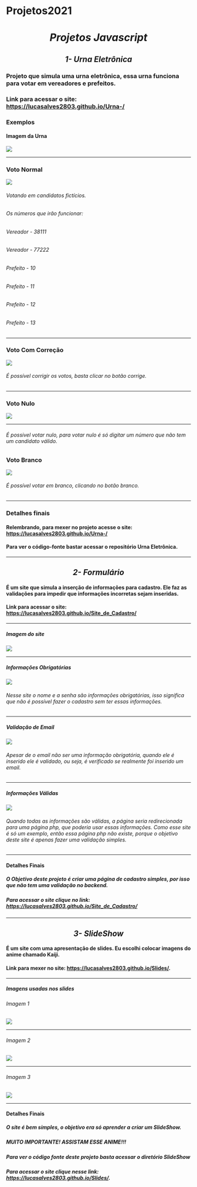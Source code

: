 # Projetos2021
<h1 align="center" >  <i> Projetos Javascript </i> </h1>

<h2 align='center'>  <i> 1- Urna Eletrônica </i> </h2>

### Projeto que simula uma urna eletrônica, essa urna funciona para votar em vereadores e prefeitos.
### Link para acessar o site: <https://lucasalves2803.github.io/Urna-/>

### Exemplos
#### Imagem da Urna
![](https://github.com/LucasAlves2803/Projetos2021/blob/f701274df9ac9e3322889b467e65b4098f338a17/Urna%20Eletr%C3%B4nica/Imagens/Urna.png)
***

### Voto Normal
![](https://github.com/LucasAlves2803/Projetos2021/blob/f8c336934ca94d76162602805760277f4d88356f/Urna%20Eletr%C3%B4nica/Gifs/Voto%20confirmado2.gif)
###### Votando em candidatos fictícios.
###### Os números que irão funcionar: 
######   Vereador - 38111 
######   Vereador - 77222
######   Prefeito - 10
######   Prefeito - 11
######   Prefeito - 12
######   Prefeito - 13

***
### Voto Com Correção
![](https://github.com/LucasAlves2803/Projetos2021/blob/da875a468d48fe624104ea4459ddc804baad0933/Urna%20Eletr%C3%B4nica/Gifs/voto%20nulo.gif)
###### É possível corrigir os votos, basta clicar no botão corrige.
***

### Voto Nulo
![](https://github.com/LucasAlves2803/Projetos2021/blob/06e7fbee4b9e26f0bde504712b469d2e72e14a6d/Urna%20Eletr%C3%B4nica/Gifs/voto%20nulo%20(1).gif)
***
###### É possivel votar nulo, para votar nulo é só digitar um número que não tem um candidato válido.

### Voto Branco
![](https://github.com/LucasAlves2803/Projetos2021/blob/da875a468d48fe624104ea4459ddc804baad0933/Urna%20Eletr%C3%B4nica/Gifs/voto%20em%20branco.gif)
###### É possível votar em branco, clicando no botão branco.
***

### Detalhes finais
#### Relembrando, para mexer no projeto acesse o site: <https://lucasalves2803.github.io/Urna-/>
#### Para ver o código-fonte bastar acessar o repositório Urna Eletrônica.

*** 
<h2 align='center'>  <i> 2- Formulário </i> </h2>

#### É um site que simula a inserção de informações para cadastro. Ele faz as validações para impedir que informações incorretas sejam inseridas.
#### Link para acessar o site: https://lucasalves2803.github.io/Site_de_Cadastro/
***
##### Imagem do site
![](https://github.com/LucasAlves2803/Projetos2021/blob/da3539620a6107021d6c4ba8458558284796232f/Formul%C3%A1rio/Site%20de%20cadastro.png)
***
##### Informações Obrigatórias
![](https://github.com/LucasAlves2803/Projetos2021/blob/3a667d7d814fdaad5ebe075e01faf7fd2dbda8c1/Formul%C3%A1rio/Imagens/Campo%20Obrigat%C3%B3rio.png)
###### Nesse site o nome e a senha são informações obrigatórias, isso significa que não é possível fazer o cadastro sem ter essas informações.
***
##### Validação de Email
![](https://github.com/LucasAlves2803/Projetos2021/blob/3a667d7d814fdaad5ebe075e01faf7fd2dbda8c1/Formul%C3%A1rio/Imagens/Valida%C3%A7%C3%A3o_de_email.png)
###### Apesar de o email não ser uma informação obrigatória, quando ele é inserido ele é validado, ou seja, é verificado se realmente foi inserido um email.
***
##### Informações Válidas
![](https://github.com/LucasAlves2803/Projetos2021/blob/3a667d7d814fdaad5ebe075e01faf7fd2dbda8c1/Formul%C3%A1rio/Imagens/Informa%C3%A7%C3%B5es%20V%C3%A1lidas.png)
###### Quando todas as informações são válidas, a página seria redirecionada para uma página php, que poderia usar essas informações. Como esse site é só um exemplo, então essa página php não existe, porque o objetivo deste site é apenas fazer uma validação simples.
***
#### Detalhes Finais
##### O Objetivo deste projeto é criar uma página de cadastro simples, por isso que não tem uma validação no backend.
##### Para acessar o site clique no link: https://lucasalves2803.github.io/Site_de_Cadastro/ 
***

<h2 align='center'> <i> 3- SlideShow </i> </h2>

#### É um site com uma apresentação de slides. Eu escolhi colocar imagens do anime chamado Kaiji.
#### Link para mexer no site: https://lucasalves2803.github.io/Slides/.
***
##### Imagens usadas nos slides

###### Imagem 1
![](https://github.com/LucasAlves2803/Projetos2021/blob/3661ae0878dbe9605f416138656a54b5be1bb36a/SlideShow/PrintScreen/Imagem1.png)
***
###### Imagem 2
![](https://github.com/LucasAlves2803/Projetos2021/blob/master/SlideShow/PrintScreen/Imagem2.png)
***
###### Imagem 3
![](https://github.com/LucasAlves2803/Projetos2021/blob/master/SlideShow/PrintScreen/Imagem3.png)
***

#### Detalhes Finais
##### O site é bem simples, o objetivo era só aprender a criar um SlideShow.
##### MUITO IMPORTANTE! ASSISTAM ESSE ANIME!!!
##### Para ver o código fonte deste projeto basta acessar o diretório SlideShow
##### Para acessar o site clique nesse link: https://lucasalves2803.github.io/Slides/.



